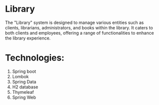 # Library

The "Library" system is designed to manage various entities such as clients, librarians, administrators,
and books within the library. It caters to both clients and employees, offering a range of functionalities to
enhance the library experience.

# Technologies:
1. Spring boot
2. Lombok
3. Spring Data
4. H2 database
5. Thymeleaf
6. Spring Web
